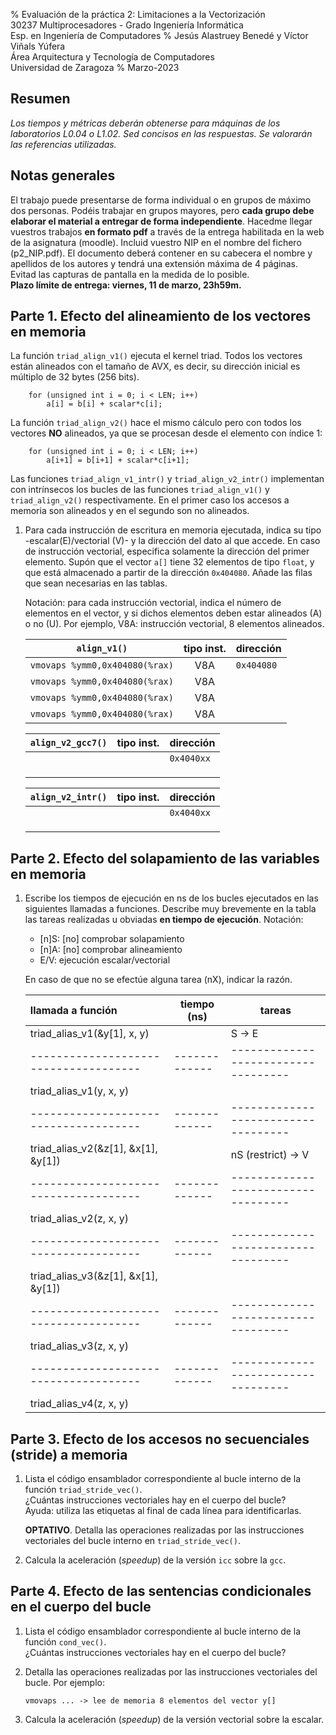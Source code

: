 % Evaluación de la práctica 2: Limitaciones a la Vectorización  
  30237 Multiprocesadores - Grado Ingeniería Informática  
  Esp. en Ingeniería de Computadores
% Jesús Alastruey Benedé y Víctor Viñals Yúfera  
  Área Arquitectura y Tecnología de Computadores  
  Universidad de Zaragoza
% Marzo-2023


## Resumen

_Los tiempos y métricas deberán obtenerse para máquinas de los laboratorios L0.04 o L1.02.
Sed concisos en las respuestas. Se valorarán las referencias utilizadas._

## Notas generales

El trabajo puede presentarse de forma individual o en grupos de máximo dos personas.
Podéis trabajar en grupos mayores, pero **cada grupo debe elaborar el material a entregar de forma independiente**.
Hacedme llegar vuestros trabajos **en formato pdf** a través de la entrega habilitada en la web de la asignatura (moodle).
Incluid vuestro NIP en el nombre del fichero (p2_NIP.pdf). El documento deberá contener 
en su cabecera el nombre y apellidos de los autores y tendrá una extensión máxima de 4 páginas.
Evitad las capturas de pantalla en la medida de lo posible.  
**Plazo límite de entrega: viernes, 11 de marzo, 23h59m.**

## Parte 1. Efecto del alineamiento de los vectores en memoria

La función `triad_align_v1()` ejecuta el kernel triad.
Todos los vectores están alineados con el tamaño de AVX,
es decir, su dirección inicial es múltiplo de 32 bytes (256 bits).

        for (unsigned int i = 0; i < LEN; i++)
            a[i] = b[i] + scalar*c[i];

La función `triad_align_v2()` hace el mismo cálculo pero con todos los vectores **NO**
alineados, ya que se procesan desde el elemento con índice 1:

        for (unsigned int i = 0; i < LEN; i++)
            a[i+1] = b[i+1] + scalar*c[i+1];

Las funciones `triad_align_v1_intr()` y `triad_align_v2_intr()` implementan con intrínsecos
los bucles de las funciones `triad_align_v1()` y `triad_align_v2()` respectivamente.
En el primer caso los accesos a memoria son alineados y en el segundo son no alineados.

1.  Para cada instrucción de escritura en memoria ejecutada,
    indica su tipo -escalar(E)/vectorial (V)- y
    la dirección del dato al que accede.
    En caso de instrucción vectorial, especifica solamente la dirección del primer elemento.
    Supón que el vector `a[]` tiene 32 elementos de tipo `float`,
    y que está almacenado a partir de la dirección `0x404080`.
    Añade las filas que sean necesarias en las tablas.

    Notación: para cada instrucción vectorial, indica el número de elementos en el vector,
    y si dichos elementos deben estar alineados (A) o no (U).
    Por ejemplo, V8A: instrucción vectorial, 8 elementos alineados.


	|             `align_v1()`             | tipo inst. | dirección |
	|:------------------------------------:|:----------:|:----------|
	|    `vmovaps %ymm0,0x404080(%rax)`    |     V8A    | `0x404080`|
	|    `vmovaps %ymm0,0x404080(%rax)`    |     V8A    |           |
	|    `vmovaps %ymm0,0x404080(%rax)`    |     V8A    |           |
	|    `vmovaps %ymm0,0x404080(%rax)`    |     V8A    |           |
	

	|          `align_v2_gcc7()`           | tipo inst. | dirección |
	|:------------------------------------:|:----------:|:----------|
	|                                      |            | `0x4040xx`|
	|                                      |            |           |
	|                                      |            |           |
	|                                      |            |           |


	|           `align_v2_intr()`          | tipo inst. | dirección |
	|:------------------------------------:|:----------:|:----------|
	|                                      |            | `0x4040xx`|
	|                                      |            |           |
	|                                      |            |           |
	|                                      |            |           |


## Parte 2. Efecto del solapamiento de las variables en memoria

1.  Escribe los tiempos de ejecución en ns de los bucles ejecutados
    en las siguientes llamadas a funciones.
    Describe muy brevemente en la tabla
    las tareas realizadas u obviadas **en tiempo de ejecución**.
    Notación:
     - [n]S: [no] comprobar solapamiento
     - [n]A: [no] comprobar alineamiento
     - E/V: ejecución escalar/vectorial

     En caso de que no se efectúe alguna tarea (nX), indicar la razón.


	|       llamada a función             | tiempo (ns) |         tareas                    |
	|:------------------------------------|-------------|-----------------------------------|
	| triad_alias_v1(&y[1], x, y)         |             | S -> E                            |
	|-------------------------------------|-------------|-----------------------------------|
	| triad_alias_v1(y, x, y)             |             |                                   |
	|-------------------------------------|-------------|-----------------------------------|
	| triad_alias_v2(&z[1], &x[1], &y[1]) |             | nS (restrict) -> V                |
	|-------------------------------------|-------------|-----------------------------------|
	| triad_alias_v2(z, x, y)             |             |                                   |
	|-------------------------------------|-------------|-----------------------------------|
	| triad_alias_v3(&z[1], &x[1], &y[1]) |             |                                   |
	|-------------------------------------|-------------|-----------------------------------|
	| triad_alias_v3(z, x, y)             |             |                                   |
	|-------------------------------------|-------------|-----------------------------------|
	| triad_alias_v4(z, x, y)             |             |                                   |



## Parte 3. Efecto de los accesos no secuenciales (stride) a memoria

1.  Lista el código ensamblador correspondiente al bucle interno de la función `triad_stride_vec()`.  
    ¿Cuántas instrucciones vectoriales hay en el cuerpo del bucle?  
    Ayuda: utiliza las etiquetas al final de cada línea para identificarlas.

    **OPTATIVO**. Detalla las operaciones realizadas por las instrucciones
    vectoriales del bucle interno en `triad_stride_vec()`.

2.  Calcula la aceleración (_speedup_) de la versión `icc` sobre la `gcc`.  


## Parte 4. Efecto de las sentencias condicionales en el cuerpo del bucle

1.  Lista el código ensamblador correspondiente al bucle interno de la función `cond_vec()`.  
    ¿Cuántas instrucciones vectoriales hay en el cuerpo del bucle?

2.  Detalla las operaciones realizadas por las instrucciones vectoriales del bucle.
    Por ejemplo:

        vmovaps ... -> lee de memoria 8 elementos del vector y[]

3.  Calcula la aceleración (_speedup_) de la versión vectorial sobre la escalar.
